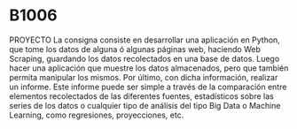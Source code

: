 # B1006


PROYECTO
La consigna consiste en desarrollar una aplicación en Python, que tome los datos de
alguna ó algunas páginas web, haciendo Web Scraping, guardando los datos
recolectados en una base de datos.
Luego hacer una aplicación que muestre los datos almacenados, pero que también
permita manipular los mismos.
Por último, con dicha información, realizar un informe. Este informe puede ser simple
a través de la comparación entre elementos recolectados de las diferentes fuentes,
estadísticos sobre las series de los datos o cualquier tipo de análisis del tipo Big Data o
Machine Learning, como regresiones, proyecciones, etc.
